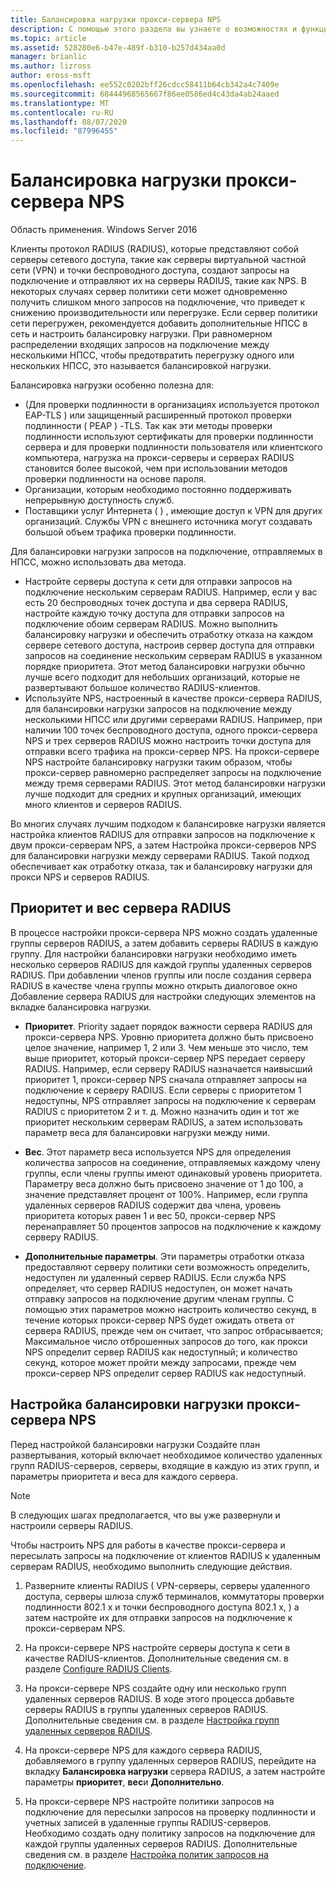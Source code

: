 ```yaml
---
title: Балансировка нагрузки прокси-сервера NPS
description: С помощью этого раздела вы узнаете о возможностях и функциях VPN в Windows Server 2016 и Windows 10.
ms.topic: article
ms.assetid: 528280e6-b47e-489f-b310-b257d434aa0d
manager: brianlic
ms.author: lizross
author: eross-msft
ms.openlocfilehash: ee552c0202bff26cdcc58411b64cb342a4c7409e
ms.sourcegitcommit: 68444968565667f86ee0586ed4c43da4ab24aaed
ms.translationtype: MT
ms.contentlocale: ru-RU
ms.lasthandoff: 08/07/2020
ms.locfileid: "87996455"
---
```

# <a name="nps-proxy-server-load-balancing"></a>Балансировка нагрузки прокси-сервера NPS

Область применения. Windows Server 2016

Клиенты протокол RADIUS (RADIUS), которые представляют собой серверы сетевого доступа, такие как серверы виртуальной частной сети (VPN) и точки беспроводного доступа, создают запросы на подключение и отправляют их на серверы RADIUS, такие как NPS. В некоторых случаях сервер политики сети может одновременно получить слишком много запросов на подключение, что приведет к снижению производительности или перегрузке. Если сервер политики сети перегружен, рекомендуется добавить дополнительные НПСС в сеть и настроить балансировку нагрузки. При равномерном распределении входящих запросов на подключение между несколькими НПСС, чтобы предотвратить перегрузку одного или нескольких НПСС, это называется балансировкой нагрузки.

Балансировка нагрузки особенно полезна для:

- \(Для проверки подлинности в организациях используется протокол EAP-TLS \) или защищенный расширенный протокол проверки подлинности \( PEAP \) -TLS. Так как эти методы проверки подлинности используют сертификаты для проверки подлинности сервера и для проверки подлинности пользователя или клиентского компьютера, нагрузка на прокси-серверы и серверах RADIUS становится более высокой, чем при использовании методов проверки подлинности на основе пароля.
- Организации, которым необходимо постоянно поддерживать непрерывную доступность служб.
- Поставщики услуг Интернета \( \) , имеющие доступ к VPN для других организаций. Службы VPN с внешнего источника могут создавать большой объем трафика проверки подлинности.

Для балансировки нагрузки запросов на подключение, отправляемых в НПСС, можно использовать два метода.

- Настройте серверы доступа к сети для отправки запросов на подключение нескольким серверам RADIUS. Например, если у вас есть 20 беспроводных точек доступа и два сервера RADIUS, настройте каждую точку доступа для отправки запросов на подключение обоим серверам RADIUS. Можно выполнить балансировку нагрузки и обеспечить отработку отказа на каждом сервере сетевого доступа, настроив сервер доступа для отправки запросов на соединение нескольким серверам RADIUS в указанном порядке приоритета. Этот метод балансировки нагрузки обычно лучше всего подходит для небольших организаций, которые не развертывают большое количество RADIUS-клиентов.
- Используйте NPS, настроенный в качестве прокси-сервера RADIUS, для балансировки нагрузки запросов на подключение между несколькими НПСС или другими серверами RADIUS. Например, при наличии 100 точек беспроводного доступа, одного прокси-сервера NPS и трех серверов RADIUS можно настроить точки доступа для отправки всего трафика на прокси-сервер NPS. На прокси-сервере NPS настройте балансировку нагрузки таким образом, чтобы прокси-сервер равномерно распределяет запросы на подключение между тремя серверами RADIUS. Этот метод балансировки нагрузки лучше подходит для средних и крупных организаций, имеющих много клиентов и серверов RADIUS.

Во многих случаях лучшим подходом к балансировке нагрузки является настройка клиентов RADIUS для отправки запросов на подключение к двум прокси-серверам NPS, а затем Настройка прокси-серверов NPS для балансировки нагрузки между серверами RADIUS. Такой подход обеспечивает как отработку отказа, так и балансировку нагрузки для прокси NPS и серверов RADIUS.

## <a name="radius-server-priority-and-weight"></a>Приоритет и вес сервера RADIUS

В процессе настройки прокси-сервера NPS можно создать удаленные группы серверов RADIUS, а затем добавить серверы RADIUS в каждую группу. Для настройки балансировки нагрузки необходимо иметь несколько серверов RADIUS для каждой группы удаленных серверов RADIUS. При добавлении членов группы или после создания сервера RADIUS в качестве члена группы можно открыть диалоговое окно Добавление сервера RADIUS для настройки следующих элементов на вкладке балансировка нагрузки.

- **Приоритет**. Priority задает порядок важности сервера RADIUS для прокси-сервера NPS. Уровню приоритета должно быть присвоено целое значение, например 1, 2 или 3. Чем меньше это число, тем выше приоритет, который прокси-сервер NPS передает серверу RADIUS. Например, если серверу RADIUS назначается наивысший приоритет 1, прокси-сервер NPS сначала отправляет запросы на подключение к серверу RADIUS. Если серверы с приоритетом 1 недоступны, NPS отправляет запросы на подключение к серверам RADIUS с приоритетом 2 и т. д. Можно назначить один и тот же приоритет нескольким серверам RADIUS, а затем использовать параметр веса для балансировки нагрузки между ними.

- **Вес**. Этот параметр веса используется NPS для определения количества запросов на соединение, отправляемых каждому члену группы, если члены группы имеют одинаковый уровень приоритета. Параметру веса должно быть присвоено значение от 1 до 100, а значение представляет процент от 100%. Например, если группа удаленных серверов RADIUS содержит два члена, уровень приоритета которых равен 1 и вес 50, прокси-сервер NPS перенаправляет 50 процентов запросов на подключение к каждому серверу RADIUS.

- **Дополнительные параметры**. Эти параметры отработки отказа предоставляют серверу политики сети возможность определить, недоступен ли удаленный сервер RADIUS. Если служба NPS определяет, что сервер RADIUS недоступен, он может начать отправку запросов на подключение другим членам группы. С помощью этих параметров можно настроить количество секунд, в течение которых прокси-сервер NPS будет ожидать ответа от сервера RADIUS, прежде чем он считает, что запрос отбрасывается; Максимальное число отброшенных запросов до того, как прокси NPS определит сервер RADIUS как недоступный; и количество секунд, которое может пройти между запросами, прежде чем прокси-сервер NPS определит сервер RADIUS как недоступный.

## <a name="configure-nps-proxy-load-balancing"></a>Настройка балансировки нагрузки прокси-сервера NPS

Перед настройкой балансировки нагрузки Создайте план развертывания, который включает необходимое количество удаленных групп RADIUS-серверов, серверы, входящие в каждую из этих групп, и параметры приоритета и веса для каждого сервера.

>[!NOTE]
>В следующих шагах предполагается, что вы уже развернули и настроили серверы RADIUS.

Чтобы настроить NPS для работы в качестве прокси-сервера и пересылать запросы на подключение от клиентов RADIUS к удаленным серверам RADIUS, необходимо выполнить следующие действия.

1. Разверните клиенты RADIUS \( VPN-серверы, серверы удаленного доступа, серверы шлюза служб терминалов, коммутаторы проверки подлинности 802.1 x и точки беспроводного доступа 802.1 x, \) а затем настройте их для отправки запросов на подключение к прокси-серверам NPS.

2. На прокси-сервере NPS настройте серверы доступа к сети в качестве RADIUS-клиентов. Дополнительные сведения см. в разделе [Configure RADIUS Clients](./nps-radius-clients-configure.md).

3. На прокси-сервере NPS создайте одну или несколько групп удаленных серверов RADIUS. В ходе этого процесса добавьте серверы RADIUS в группы удаленных серверов RADIUS. Дополнительные сведения см. в разделе [Настройка групп удаленных серверов RADIUS](./nps-crp-rrsg-configure.md).

4. На прокси-сервере NPS для каждого сервера RADIUS, добавляемого в группу удаленных серверов RADIUS, перейдите на вкладку **Балансировка нагрузки** сервера RADIUS, а затем настройте параметры **приоритет**, **вес**и **Дополнительно**.

5. На прокси-сервере NPS настройте политики запросов на подключение для пересылки запросов на проверку подлинности и учетных записей в удаленные группы RADIUS-серверов. Необходимо создать одну политику запросов на подключение для каждой группы удаленных серверов RADIUS. Дополнительные сведения см. в разделе [Настройка политик запросов на подключение](./nps-crp-configure.md).